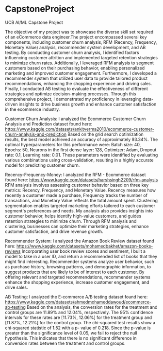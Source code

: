 # CapstoneProject
UCB AI/ML Capstone Project

The objective of my project was to showcase the diverse skill set required of an eCommerce data engineer.The project encompassed several key components, including customer churn analysis, RFM (Recency, Frequency, Monetary Value) analysis, recommender system development, and AB testing. By conducting customer churn analysis, I identified factors influencing customer attrition and implemented targeted retention strategies to minimize churn rates. Additionally, I leveraged RFM analysis to segment customers based on their purchasing behavior, enabling personalized marketing and improved customer engagement. Furthermore, I developed a recommender system that utilized user data to provide tailored product recommendations, enhancing the shopping experience and driving sales. Finally, I conducted AB testing to evaluate the effectiveness of different strategies and optimize decision-making processes. Through this comprehensive project, I demonstrated my proficiency in leveraging data-driven insights to drive business growth and enhance customer satisfaction in the ecommerce industry.

Customer Churn Analysis:
  I analyzed the Ecommerce Customer Churn Analysis and Prediction dataset found here: https://www.kaggle.com/datasets/ankitverma2010/ecommerce-customer-churn-analysis-and-prediction
  Based on the grid search optimization results, the best model achieved an accuracy of approximately 93.34%. The optimal hyperparameters for this performance were:
  Batch size: 40, Epochs: 50, Neurons in the first dense layer: 128, Optimizer: Adam, Dropout rate: 0.1, Learning rate: 0.01. These parameters were identified by evaluating various combinations using cross-validation, resulting in a highly accurate model for predicting customer churn.
  
Recency-Frequency-Money:
  I analyzed the RFM - Ecommerce dataset found here: https://www.kaggle.com/datasets/harshsingh2209/rfm-analysis
  RFM analysis involves assessing customer behavior based on three key metrics: Recency, Frequency, and Monetary Value. Recency measures how recently a customer made a purchase, Frequency tracks the number of transactions, and Monetary Value reflects the total amount spent. Clustering segmentation enables targeted marketing efforts tailored to each customer segment's preferences and needs. My analysis also provides insights into customer behavior, helps identify high-value customers, and guides retention strategies to minimize churn. Through RFM analysis and clustering, businesses can optimize their marketing strategies, enhance customer satisfaction, and drive revenue growth.

Recommender System:
  I analyzed the Amazon Book Review dataset found here: https://www.kaggle.com/datasets/mohamedbakhet/amazon-books-reviews
  Incorporating user book review scores and sentiment, I built a model to take in a user ID, and return a recommended list of books that they might find interesting. Recommender systems analyze user behavior, such as purchase history, browsing patterns, and demographic information, to suggest products that are likely to be of interest to each customer. By offering relevant and targeted recommendations, recommender systems enhance the shopping experience, increase customer engagement, and drive sales.
  

AB Testing:
  I analyzed the E-commerce A/B testing dataset found here: https://www.kaggle.com/datasets/ahmedmohameddawoud/ecommerce-ab-testing
  Based on the analysis, the conversion rates for the treatment and control groups are 11.89% and 12.04%, respectively. The 95% confidence intervals for these rates are [11.73%, 12.06%] for the treatment group and [11.87%, 12.21%] for the control group. The chi-squared test results show a chi-squared statistic of 1.52 with a p-  value of 0.218. Since the p-value is greater than the significance level of 0.05, we fail to reject the null hypothesis. This indicates that there is no significant  difference in conversion rates between the treatment and control groups.
